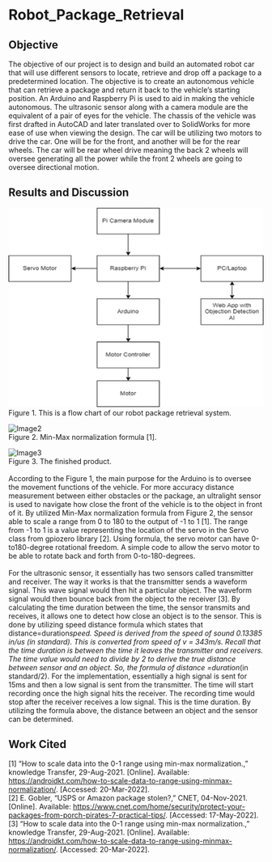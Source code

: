 # Robot_Package_Retrieval

## Objective <br> 
The objective of our project is to design and build an automated robot car that will use different sensors to locate, retrieve and drop off a package to a predetermined location. The objective is to create an autonomous vehicle that can retrieve a package and return it back to the vehicle’s starting position. An Arduino and Raspberry Pi is used to aid in making the vehicle autonomous. The ultrasonic sensor along with a camera module are the equivalent of a pair of eyes for the vehicle. The chassis of the vehicle was first drafted in AutoCAD and later translated over to SolidWorks for more ease of use when viewing the design. The car will be utilizing two motors to drive the car. One will be for the front, and another will be for the rear wheels. The car will be rear wheel drive meaning the back 2 wheels will oversee generating all the power while the front 2 wheels are going to oversee directional motion.<br> 

## Results and Discussion<br> 

 ![Image1](/images/1.png)  
Figure 1. This is a flow chart of our robot package retrieval system.<br>
 
  ![Image2](/images/2.png)  
Figure 2. Min-Max normalization formula [1]. <br>
 
  ![Image3](/images/3.png)  
Figure 3. The finished product.<br>   
According to the Figure 1, the main purpose for the Arduino is to oversee the movement functions of the vehicle. For more accuracy distance measurement between either obstacles or the package, an ultralight sensor is used to navigate how close the front of the vehicle is to the object in front of it. By utilized Min-Max normalization formula from Figure 2, the sensor able to scale a range from 0 to 180 to the output of -1 to 1 [1]. The range from -1 to 1 is a value representing the location of the servo in the Servo class from gpiozero library [2]. Using formula, the servo motor can have 0-to180-degree rotational freedom. A simple code to allow the servo motor to be able to rotate back and forth from 0-to-180-degrees. <br> <br> 
For the ultrasonic sensor, it essentially has two sensors called transmitter and receiver. The way it works is that the transmitter sends a waveform signal. This wave signal would then hit a particular object. The waveform signal would then bounce back from the object to the receiver [3]. By calculating the time duration between the time, the sensor transmits and receives, it allows one to detect how close an object is to the sensor. This is done by utilizing speed distance formula which states that distance=duration*speed. Speed is derived from the speed of sound 0.13385 in/us (in standard). This is converted from speed of v = 343m/s. Recall that the time duration is between the time it leaves the transmitter and receivers. The time value would need to divide by 2 to derive the true distance between sensor and an object. So, the formula of distance =duration*(in standard/2). For the implementation, essentially a high signal is sent for 15ms and then a low signal is sent from the transmitter. The time will start recording once the high signal hits the receiver. The recording time would stop after the receiver receives a low signal. This is the time duration. By utilizing the formula above, the distance between an object and the sensor can be determined.  <br> 


## Work Cited <br> 

[1] “How to scale data into the 0-1 range using min-max normalization.,” knowledge Transfer, 29-Aug-2021. [Online]. Available: https://androidkt.com/how-to-scale-data-to-range-using-minmax-normalization/. [Accessed: 20-Mar-2022]. <br> 
[2] E. Gobler, “USPS or Amazon package stolen?,” CNET, 04-Nov-2021. [Online]. Available: https://www.cnet.com/home/security/protect-your-packages-from-porch-pirates-7-practical-tips/. [Accessed: 17-May-2022]. <br> 
[3] “How to scale data into the 0-1 range using min-max normalization.,” knowledge Transfer, 29-Aug-2021. [Online]. Available: https://androidkt.com/how-to-scale-data-to-range-using-minmax-normalization/. [Accessed: 20-Mar-2022]. <br> 

